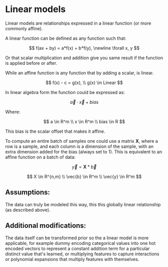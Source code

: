 # Linear models
Linear models are relationships expressed in a linear function (or more commonly affine).

A linear function can be defined as any function such that:

$$ f(ax + by) = a*f(x) + b*f(y),  \newline \forall x, y $$

Or that scalar multiplication and addition give you same result if the function is applied before or after.

While an affine function is any function that by adding a scalar, is linear.

$$
f(x) - c = g(x), \\ g(x) \in Linear
$$

In linear algebra form the function could be expressed as:

$$
\vec{a}\cdot\vec{x} + bias
$$

Where:

$$
a \in R^m \\
x \in R^m \\
bias \in R
$$

This bias is the scalar offset that makes it affine.

To compute an entire batch of samples one could use a matrix $\mathbf{X}$, where a row is a sample, and each column is a dimension of the sample, with an extra dimension added for the bias (always set to 1). This is equivalent to an affine function on a batch of data:

$$
\vec{y} = \mathbf{X}*\vec{b}
$$


$$
X \in R^{n,m} \\
\vec{b} \in R^m \\
\vec{y} \in R^m
$$

## Assumptions:
The data can truly be modeled this way, this this globally linear relationship (as described above).

## Additional modifications:
The data itself can be transformed prior so the a linear model is more applicable, for example dummy encoding categorical values into one hot encoded vectors to represent a constant addition term for a particular distinct value that's learned, or multiplying features to capture interactions or polynomial expansions that multiply features with themselves.